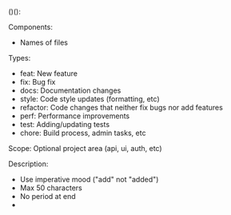 <type>(<component>)(<scope>): <description>

Components:

-   Names of files

Types:

-   feat: New feature
-   fix: Bug fix
-   docs: Documentation changes
-   style: Code style updates (formatting, etc)
-   refactor: Code changes that neither fix bugs nor add features
-   perf: Performance improvements
-   test: Adding/updating tests
-   chore: Build process, admin tasks, etc

Scope: Optional project area (api, ui, auth, etc)

Description:

-   Use imperative mood ("add" not "added")
-   Max 50 characters
-   No period at end
-

